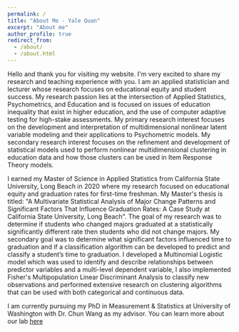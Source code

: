 ```yaml
---
permalink: /
title: "About Me - Yale Quan"
excerpt: "About me"
author_profile: true
redirect_from: 
  - /about/
  - /about.html
---
```


Hello and thank you for visiting my website. I'm very excited to share my research and teaching experience with you. I am an applied statistician and lecturer whose research focuses on educational equity and student success. My research passion lies at the intersection of Applied Statistics, Psychometrics, and Education and is focused on issues of education inequality that exist in higher education, and the use of computer adaptive testing for high-stake assessments. My primary research interest focuses on the development and interpretation of multidimensional nonlinear latent variable modeling and their applications to Psychometric models. My secondary research interest focuses on the refinement and development of statistical models used to perform nonlinear multidimensional clustering in education data and how those clusters can be used in Item Response Theory models.

I earned my Master of Science in Applied Statistics from California State University, Long Beach in 2020 where my research focused on educational equity and graduation rates for first-time freshman. My Master's thesis is titled: "A Multivariate Statistical Analysis of Major Change Patterns and Significant Factors That Influence Graduation Rates: A Case Study at California State University, Long Beach". The goal of my research was to determine if students who changed majors graduated at a statistically significantly different rate then students who did not change majors. My secondary goal was to determine what significant factors influenced time to graduation and if a classification algorithm can be developed to predict and classify a student’s time to graduation. I developed a Multinomial Logistic model which was used to identify and describe relationships between predictor variables and a multi-level dependent variable, I also implemented Fisher's Multipopulation Linear Discriminant Analysis to classify new observations and performed extensive research on clustering algorithms that can be used with both categorical and continuous data.

I am currently pursuing my PhD in Measurement & Statistics at University of Washington with Dr. Chun Wang as my advisor. You can learn more about our lab [here](https://sites.uw.edu/pmetrics/)



